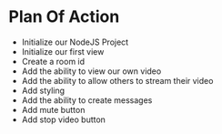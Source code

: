 # Plan Of Action

- Initialize our NodeJS Project
- Initialize our first view
- Create a room id
- Add the ability to view our own video
- Add the ability to allow others to stream their video
- Add styling
- Add the ability to create messages
- Add mute button
- Add stop video button




